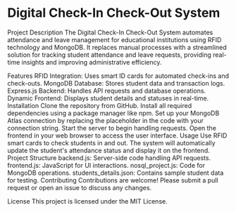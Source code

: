 # Digital Check-In Check-Out System
Project Description
The Digital Check-In Check-Out System automates attendance and leave management for educational institutions using RFID technology and MongoDB. It replaces manual processes with a streamlined solution for tracking student attendance and leave requests, providing real-time insights and improving administrative efficiency.

Features
RFID Integration: Uses smart ID cards for automated check-ins and check-outs.
MongoDB Database: Stores student data and transaction logs.
Express.js Backend: Handles API requests and database operations.
Dynamic Frontend: Displays student details and statuses in real-time.
Installation
Clone the repository from GitHub.
Install all required dependencies using a package manager like npm.
Set up your MongoDB Atlas connection by replacing the placeholder in the code with your connection string.
Start the server to begin handling requests.
Open the frontend in your web browser to access the user interface.
Usage
Use RFID smart cards to check students in and out.
The system will automatically update the student's attendance status and display it on the frontend.
Project Structure
backend.js: Server-side code handling API requests.
frontend.js: JavaScript for UI interactions.
nosql_project.js: Code for MongoDB operations.
students_details.json: Contains sample student data for testing.
Contributing
Contributions are welcome! Please submit a pull request or open an issue to discuss any changes.

License
This project is licensed under the MIT License.
